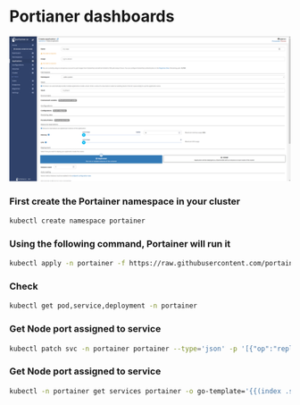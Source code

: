 # Portianer dashboards
![Portainer](../photo/portainer-dash.webp "Portainer dashboard")

### First create the Portainer namespace in your cluster
```bash
kubectl create namespace portainer
```

### Using the following command, Portainer will run it
```bash
kubectl apply -n portainer -f https://raw.githubusercontent.com/portainer/k8s/master/deploy/manifests/portainer/portainer-lb.yaml
```
### Check
```bash
kubectl get pod,service,deployment -n portainer 
```
### Get Node port assigned to service
```bash
kubectl patch svc -n portainer portainer --type='json' -p '[{"op":"replace","path":"/spec/type","value":"NodePort"}]'
```

### Get Node port assigned to service
```bash
kubectl -n portainer get services portainer -o go-template='{{(index .spec.ports 0).nodePort}}'
```